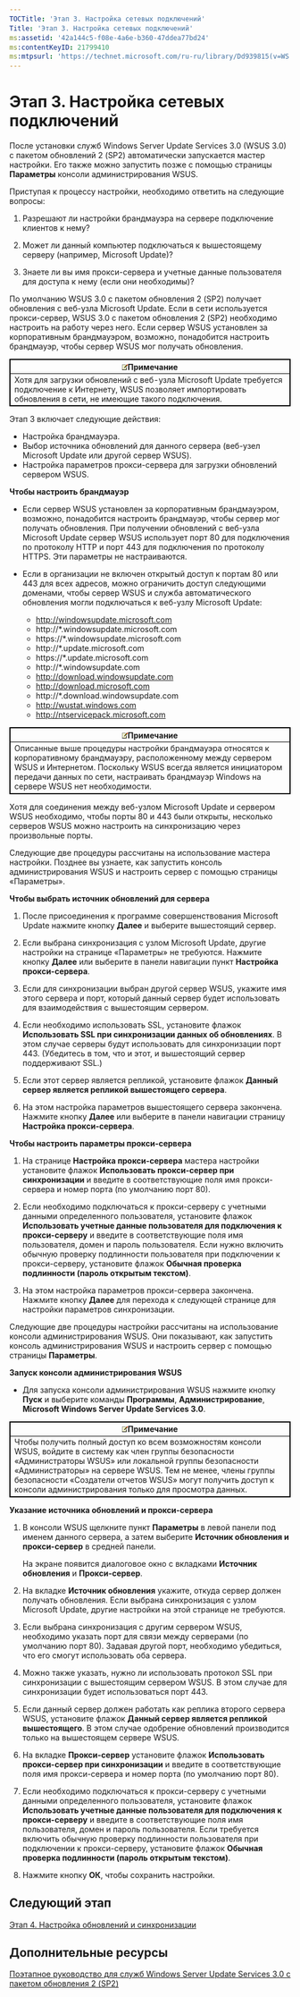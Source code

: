 ```yaml
---
TOCTitle: 'Этап 3. Настройка сетевых подключений'
Title: 'Этап 3. Настройка сетевых подключений'
ms:assetid: '42a144c5-f08e-4a6e-b360-47ddea77bd24'
ms:contentKeyID: 21799410
ms:mtpsurl: 'https://technet.microsoft.com/ru-ru/library/Dd939815(v=WS.10)'
---
```


Этап 3. Настройка сетевых подключений
=====================================

После установки служб Windows Server Update Services 3.0 (WSUS 3.0) с пакетом обновлений 2 (SP2) автоматически запускается мастер настройки. Его также можно запустить позже с помощью страницы **Параметры** консоли администрирования WSUS.

Приступая к процессу настройки, необходимо ответить на следующие вопросы:

1. Разрешают ли настройки брандмауэра на сервере подключение клиентов к нему?

2. Может ли данный компьютер подключаться к вышестоящему серверу (например, Microsoft Update)?

3. Знаете ли вы имя прокси-сервера и учетные данные пользователя для доступа к нему (если они необходимы)?

По умолчанию WSUS 3.0 с пакетом обновления 2 (SP2) получает обновления с веб-узла Microsoft Update. Если в сети используется прокси-сервер, WSUS 3.0 с пакетом обновления 2 (SP2) необходимо настроить на работу через него. Если сервер WSUS установлен за корпоративным брандмауэром, возможно, понадобится настроить брандмауэр, чтобы сервер WSUS мог получать обновления.

 
<table style="border:1px solid black;">
<colgroup>
<col width="100%" />
</colgroup>
<thead>
<tr class="header">
<th style="border:1px solid black;" ><img src="/security-updates/images/Dd939815.note(WS.10).gif" />Примечание</th>
</tr>
</thead>
<tbody>
<tr class="odd">
<td style="border:1px solid black;">Хотя для загрузки обновлений с веб-узла Microsoft Update требуется подключение к Интернету, WSUS позволяет импортировать обновления в сети, не имеющие такого подключения.
</td>
</tr>
</tbody>
</table>
 

Этап 3 включает следующие действия:

-   Настройка брандмауэра.
-   Выбор источника обновлений для данного сервера (веб-узел Microsoft Update или другой сервер WSUS).
-   Настройка параметров прокси-сервера для загрузки обновлений сервером WSUS.

**Чтобы настроить брандмауэр**
-   Если сервер WSUS установлен за корпоративным брандмауэром, возможно, понадобится настроить брандмауэр, чтобы сервер мог получать обновления. При получении обновлений с веб-узла Microsoft Update сервер WSUS использует порт 80 для подключения по протоколу HTTP и порт 443 для подключения по протоколу HTTPS. Эти параметры не настраиваются.

-   Если в организации не включен открытый доступ к портам 80 или 443 для всех адресов, можно ограничить доступ следующими доменами, чтобы сервер WSUS и служба автоматического обновления могли подключаться к веб-узлу Microsoft Update:

    -   http://windowsupdate.microsoft.com
    -   http://\*.windowsupdate.microsoft.com
    -   https://\*.windowsupdate.microsoft.com
    -   http://\*.update.microsoft.com
    -   https://\*.update.microsoft.com
    -   http://\*.windowsupdate.com
    -   http://download.windowsupdate.com
    -   http://download.microsoft.com
    -   http://\*.download.windowsupdate.com
    -   http://wustat.windows.com
    -   http://ntservicepack.microsoft.com

 
<table style="border:1px solid black;">
<colgroup>
<col width="100%" />
</colgroup>
<thead>
<tr class="header">
<th style="border:1px solid black;" ><img src="/security-updates/images/Dd939815.note(WS.10).gif" />Примечание</th>
</tr>
</thead>
<tbody>
<tr class="odd">
<td style="border:1px solid black;">Описанные выше процедуры настройки брандмауэра относятся к корпоративному брандмауэру, расположенному между сервером WSUS и Интернетом. Поскольку WSUS всегда является инициатором передачи данных по сети, настраивать брандмауэр Windows на сервере WSUS нет необходимости.
</td>
</tr>
</tbody>
</table>
 

Хотя для соединения между веб-узлом Microsoft Update и сервером WSUS необходимо, чтобы порты 80 и 443 были открыты, несколько серверов WSUS можно настроить на синхронизацию через произвольные порты.

Следующие две процедуры рассчитаны на использование мастера настройки. Позднее вы узнаете, как запустить консоль администрирования WSUS и настроить сервер с помощью страницы «Параметры».

**Чтобы выбрать источник обновлений для сервера**
1.  После присоединения к программе совершенствования Microsoft Update нажмите кнопку **Далее** и выберите вышестоящий сервер.

2.  Если выбрана синхронизация с узлом Microsoft Update, другие настройки на странице «Параметры» не требуются. Нажмите кнопку **Далее** или выберите в панели навигации пункт **Настройка прокси-сервера**.

3.  Если для синхронизации выбран другой сервер WSUS, укажите имя этого сервера и порт, который данный сервер будет использовать для взаимодействия с вышестоящим сервером.

4.  Если необходимо использовать SSL, установите флажок **Использовать SSL при синхронизации данных об обновлениях**. В этом случае серверы будут использовать для синхронизации порт 443. (Убедитесь в том, что и этот, и вышестоящий сервер поддерживают SSL.)

5.  Если этот сервер является репликой, установите флажок **Данный сервер является репликой вышестоящего сервера**.

6.  На этом настройка параметров вышестоящего сервера закончена. Нажмите кнопку **Далее** или выберите в панели навигации страницу **Настройка прокси-сервера**.

**Чтобы настроить параметры прокси-сервера**
1.  На странице **Настройка прокси-сервера** мастера настройки установите флажок **Использовать прокси-сервер при синхронизации** и введите в соответствующие поля имя прокси-сервера и номер порта (по умолчанию порт 80).

2.  Если необходимо подключаться к прокси-серверу с учетными данными определенного пользователя, установите флажок **Использовать учетные данные пользователя для подключения к прокси-серверу** и введите в соответствующие поля имя пользователя, домен и пароль пользователя. Если нужно включить обычную проверку подлинности пользователя при подключении к прокси-серверу, установите флажок **Обычная проверка подлинности (пароль открытым текстом)**.

3.  На этом настройка параметров прокси-сервера закончена. Нажмите кнопку **Далее** для перехода к следующей странице для настройки параметров синхронизации.

Следующие две процедуры настройки рассчитаны на использование консоли администрирования WSUS. Они показывают, как запустить консоль администрирования WSUS и настроить сервер с помощью страницы **Параметры**.

**Запуск консоли администрирования WSUS**
-   Для запуска консоли администрирования WSUS нажмите кнопку **Пуск** и выберите команды **Программы**, **Администрирование**, **Microsoft Windows Server Update Services 3.0**.

 
<table style="border:1px solid black;">
<colgroup>
<col width="100%" />
</colgroup>
<thead>
<tr class="header">
<th style="border:1px solid black;" ><img src="/security-updates/images/Dd939815.note(WS.10).gif" />Примечание</th>
</tr>
</thead>
<tbody>
<tr class="odd">
<td style="border:1px solid black;">Чтобы получить полный доступ ко всем возможностям консоли WSUS, войдите в систему как член группы безопасности «Администраторы WSUS» или локальной группы безопасности «Администраторы» на сервере WSUS. Тем не менее, члены группы безопасности «Создатели отчетов WSUS» могут получить доступ к консоли администрирования только для просмотра данных.
</td>
</tr>
</tbody>
</table>
 

**Указание источника обновлений и прокси-сервера**
1.  В консоли WSUS щелкните пункт **Параметры** в левой панели под именем данного сервера, а затем выберите **Источник обновления и прокси-сервер** в средней панели.

    На экране появится диалоговое окно с вкладками **Источник обновления** и **Прокси-сервер**.

2.  На вкладке **Источник обновления** укажите, откуда сервер должен получать обновления. Если выбрана синхронизация с узлом Microsoft Update, другие настройки на этой странице не требуются.

3.  Если выбрана синхронизация с другим сервером WSUS, необходимо указать порт для связи между серверами (по умолчанию порт 80). Задавая другой порт, необходимо убедиться, что его смогут использовать оба сервера.

4.  Можно также указать, нужно ли использовать протокол SSL при синхронизации с вышестоящим сервером WSUS. В этом случае для синхронизации будет использоваться порт 443.

5.  Если данный сервер должен работать как реплика второго сервера WSUS, установите флажок **Данный сервер является репликой вышестоящего**. В этом случае одобрение обновлений производится только на вышестоящем сервере WSUS.

6.  На вкладке **Прокси-сервер** установите флажок **Использовать прокси-сервер при синхронизации** и введите в соответствующие поля имя прокси-сервера и номер порта (по умолчанию порт 80).

7.  Если необходимо подключаться к прокси-серверу с учетными данными определенного пользователя, установите флажок **Использовать учетные данные пользователя для подключения к прокси-серверу** и введите в соответствующие поля имя пользователя, домен и пароль пользователя. Если требуется включить обычную проверку подлинности пользователя при подключении к прокси-серверу, установите флажок **Обычная проверка подлинности (пароль открытым текстом)**.

8.  Нажмите кнопку **ОК**, чтобы сохранить настройки.

Следующий этап
--------------

[Этап 4. Настройка обновлений и синхронизации](https://technet.microsoft.com/deeaa7e1-9b50-45cb-9537-d75f70de3405)

Дополнительные ресурсы
----------------------

[Поэтапное руководство для служб Windows Server Update Services 3.0 с пакетом обновления 2 (SP2)](https://technet.microsoft.com/4b504edc-93b3-45b0-a7e8-d0107f1a4442)
